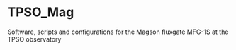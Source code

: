 # TPSO_Mag
Software, scripts and configurations for the Magson fluxgate MFG-1S at the TPSO observatory
